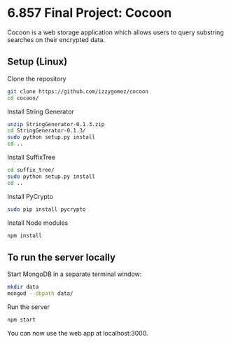 6.857 Final Project: Cocoon
===========================
Cocoon is a web storage application which allows users to query substring searches on their encrypted data.

Setup (Linux)
-------------
Clone the repository
```bash
git clone https://github.com/izzygomez/cocoon
cd cocoon/
```

Install String Generator
```bash
unzip StringGenerator-0.1.3.zip
cd StringGenerator-0.1.3/
sudo python setup.py install
cd ..
```

Install SuffixTree
```bash
cd suffix_tree/
sudo python setup.py install
cd ..
```

Install PyCrypto
```bash
sudo pip install pycrypto
```

Install Node modules
```bash
npm install
```

To run the server locally
-------------------------
Start MongoDB in a separate terminal window:
```bash
mkdir data
mongod --dbpath data/
```

Run the server
```bash
npm start
```

You can now use the web app at localhost:3000.
